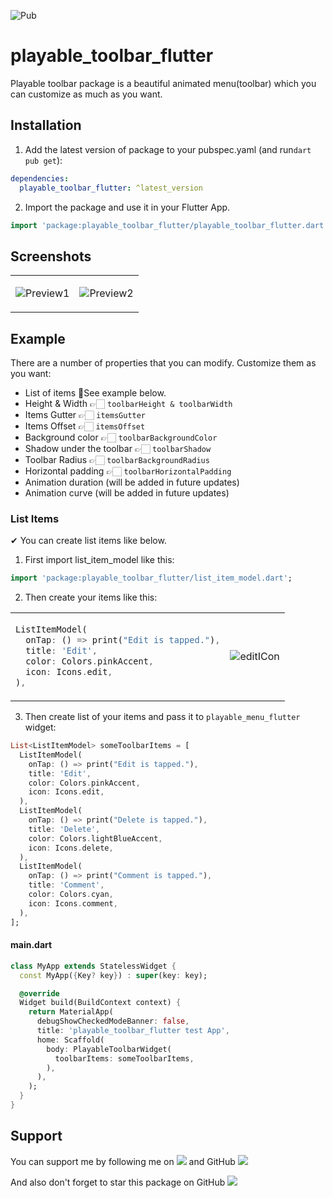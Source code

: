 ![Pub](https://img.shields.io/pub/v/playable_menu_flutter)

# playable_toolbar_flutter

Playable toolbar package is a beautiful animated menu(toolbar) which you can customize as much as you want.

## Installation 

1. Add the latest version of package to your pubspec.yaml (and run`dart pub get`):
```yaml
dependencies:
  playable_toolbar_flutter: ^latest_version
```
2. Import the package and use it in your Flutter App.
```dart
import 'package:playable_toolbar_flutter/playable_toolbar_flutter.dart';
```

## Screenshots
<table>
<tr>
<td>

![Preview1](https://user-images.githubusercontent.com/31685655/179196963-02331466-594b-42f7-8ede-b73ff7311409.gif)
</td>
<td>

![Preview2](https://user-images.githubusercontent.com/31685655/179197138-65a85201-d2a0-44f4-869c-dda08b39e3d4.gif)
</td>
</table>


## Example
There are a number of properties that you can modify.
Customize them as you want:

 - List of items 📝See example below.
 - Height & Width 👉🏻  ``` toolbarHeight & toolbarWidth ```
 - Items Gutter 👉🏻 ``` itemsGutter ```
 - Items Offset 👉🏻 ``` itemsOffset ```
 - Background color 👉🏻 ``` toolbarBackgroundColor ```
 - Shadow under the toolbar 👉🏻 ``` toolbarShadow ```
 - Toolbar Radius 👉🏻 ``` toolbarBackgroundRadius ```
 - Horizontal padding 👉🏻 ``` toolbarHorizontalPadding ```
 - Animation duration (will be added in future updates)
 - Animation curve (will be added in future updates)

### List Items
✔ You can create list items like below.
<br>
1) First import list_item_model like this: 

```dart
import 'package:playable_toolbar_flutter/list_item_model.dart';
```

2) Then create your items like this:
<table>
<tr>
<td>

```dart
ListItemModel(
  onTap: () => print("Edit is tapped."),
  title: 'Edit',
  color: Colors.pinkAccent,
  icon: Icons.edit,
),
```
</td>
<td>

![editICon](https://user-images.githubusercontent.com/31685655/179207030-60561a6f-0a68-409f-83f2-4ea16ceed1e2.png)

</td>
</tr>
</table>

3) Then create list of your items and pass it to ```playable_menu_flutter``` widget:

```dart
List<ListItemModel> someToolbarItems = [
  ListItemModel(
    onTap: () => print("Edit is tapped."),
    title: 'Edit',
    color: Colors.pinkAccent,
    icon: Icons.edit,
  ),
  ListItemModel(
    onTap: () => print("Delete is tapped."),
    title: 'Delete',
    color: Colors.lightBlueAccent,
    icon: Icons.delete,
  ),
  ListItemModel(
    onTap: () => print("Comment is tapped."),
    title: 'Comment',
    color: Colors.cyan,
    icon: Icons.comment,
  ),
];
```
#### main.dart
```dart 
class MyApp extends StatelessWidget {
  const MyApp({Key? key}) : super(key: key);

  @override
  Widget build(BuildContext context) {
    return MaterialApp(
      debugShowCheckedModeBanner: false,
      title: 'playable_toolbar_flutter test App',
      home: Scaffold(
        body: PlayableToolbarWidget(
          toolbarItems: someToolbarItems,
        ),
      ),
    );
  }
}
```

## Support

You can support me by following me on  <a href="https://instagram.com/mr_tz.dev/"><img src="https://img.shields.io/badge/Instagram-E4405F?style=flat-square&logo=instagram&logoColor=white"></a> and GitHub <a href="https://github.com/SalehTZ"><img src="https://img.shields.io/github/followers/SalehTZ?logo=github&style=flat-square"></a>

And also don't forget to star this package on GitHub <a href="https://github.com/SalehTZ/playable_menu_flutter"><img src="https://img.shields.io/github/stars/SalehTZ/playable_menu_flutter?logo=github&style=flat-square"></a>


 

